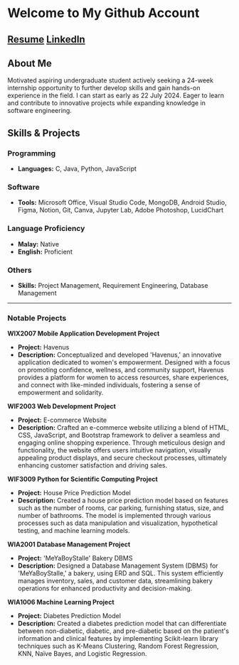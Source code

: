 <!--
**nijam001/nijam001** is a ✨ _special_ ✨ repository because its `README.md` (this file) appears on your GitHub profile.

Here are some ideas to get you started:

- 🔭 I’m currently working on ...
- 🌱 I’m currently learning ...
- 👯 I’m looking to collaborate on ...
- 🤔 I’m looking for help with ...
- 💬 Ask me about ...
- 📫 How to reach me: ...
- 😄 Pronouns: ...
- ⚡ Fun fact: ...
-->

# Welcome to My Github Account

## [Resume](https://github.com/nijam001/workspace/blob/main/resume_ALNIJAM.pdf)  [LinkedIn](https://www.linkedin.com/in/alnijambinmohdasari/) <!-- Replace '#' with the actual URL -->

## About Me

Motivated aspiring undergraduate student actively seeking a 24-week internship opportunity to further develop skills and gain hands-on experience in the field. I can start as early as 22 July 2024. Eager to learn and contribute to innovative projects while expanding knowledge in software engineering.

## Skills & Projects


### Programming
- **Languages:** C, Java, Python, JavaScript

### Software
- **Tools:** Microsoft Office, Visual Studio Code, MongoDB, Android Studio, Figma, Notion, Git, Canva, Jupyter Lab, Adobe Photoshop, LucidChart

### Language Proficiency
- **Malay:** Native
- **English:** Proficient

### Others
- **Skills:** Project Management, Requirement Engineering, Database Management

---

### Notable Projects

**WIX2007 Mobile Application Development Project**
- **Project:** Havenus
- **Description:** Conceptualized and developed 'Havenus,' an innovative application dedicated to women's empowerment. Designed with a focus on promoting confidence, wellness, and community support, Havenus provides a platform for women to access resources, share experiences, and connect with like-minded individuals, fostering a sense of empowerment and solidarity.

**WIF2003 Web Development Project**
- **Project:** E-commerce Website
- **Description:** Crafted an e-commerce website utilizing a blend of HTML, CSS, JavaScript, and Bootstrap framework to deliver a seamless and engaging online shopping experience. Through meticulous design and functionality, the website offers users intuitive navigation, visually appealing product displays, and secure checkout processes, ultimately enhancing customer satisfaction and driving sales.

**WIF3009 Python for Scientific Computing Project**
- **Project:** House Price Prediction Model
- **Description:** Created a house price prediction model based on features such as the number of rooms, car parking, furnishing status, size, and number of bathrooms. The model is implemented through various processes such as data manipulation and visualization, hypothetical testing, and machine learning models.

**WIA2001 Database Management Project**
- **Project:** 'MeYaBoyStalle' Bakery DBMS
- **Description:** Designed a Database Management System (DBMS) for 'MeYaBoyStalle,' a bakery, using ERD and SQL. This system efficiently manages inventory, sales, and customer data, streamlining bakery operations for enhanced productivity and decision-making.

**WIA1006 Machine Learning Project**
- **Project:** Diabetes Prediction Model
- **Description:** Created a diabetes prediction model that can differentiate between non-diabetic, diabetic, and pre-diabetic based on the patient's information and clinical features by implementing Scikit-learn library techniques such as K-Means Clustering, Random Forest Regression, KNN, Naïve Bayes, and Logistic Regression.


